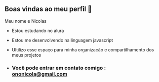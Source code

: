 ## Boas vindas ao meu perfil 👋
 Meu nome e Nicolas


 - Estou estudando no alura 
 - Estou me desenvolvendo na linguagem javascript
 - Ultilizo esse espaço para minha organizacâo e compartilhamento dos meus projetos 

 - ### Você pode entrar em contato comigo : ononicola@gmail.com
